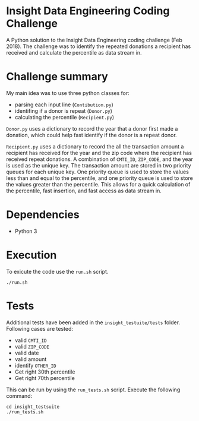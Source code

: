 # Insight Data Engineering Coding Challenge

A Python solution to the Insight Data Engineering coding challenge (Feb 2018). The challenge was to identify the repeated donations a recipient has received and calculate the percentile as data stream in.

# Challenge summary

My main idea was to use three python classes for:
* parsing each input line (`Contibution.py`)
* identifing if a donor is repeat (`Donor.py`)
* calculating the percentile (`Recipient.py`)

`Donor.py` uses a dictionary to record the year that a donor first made a donation, which could help fast identify if the donor is a repeat donor. 

`Recipient.py` uses a dictionary to record the all the transaction amount a recipient has received for the year and the zip code where the recipient has received repeat donations. A combination of `CMTI_ID`, `ZIP_CODE`, and the year is used as the unique key. The transaction amount are stored in two priority queues for each unique key. One priority queue is used to store the values less than and equal to the percentile, and one priority queue is used to store the values greater than the percentile. This allows for a quick calculation of the percentile, fast insertion, and fast access as data stream in.

# Dependencies
* Python 3

# Execution

To exicute the code use the `run.sh` script.

    ./run.sh
    
# Tests

Additional tests have been added in the `insight_testuite/tests` folder. Following cases are tested:
* valid `CMTI_ID`
* valid `ZIP_CODE`
* valid date
* valid amount
* identify `OTHER_ID`
* Get right 30th percentile 
* Get right 70th percentile

This can be run by using the `run_tests.sh` script. Execute the following command:

    cd insight_testsuite
    ./run_tests.sh

